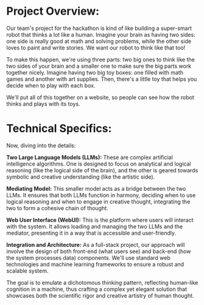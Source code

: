 # Project Overview:

Our team's project for the hackathon is kind of like building a super-smart robot that thinks a lot like a human. Imagine your brain as having two sides: one side is really good at math and solving problems, while the other side loves to paint and write stories. We want our robot to think like that too!

To make this happen, we're using three parts: two big ones to think like the two sides of your brain and a smaller one to make sure the big parts work together nicely. Imagine having two big toy boxes: one filled with math games and another with art supplies. Then, there's a little toy that helps you decide when to play with each box.

We'll put all of this together on a website, so people can see how the robot thinks and plays with its toys.

# Technical Specifics:

Now, diving into the details:

**Two Large Language Models (LLMs):** These are complex artificial intelligence algorithms. One is designed to focus on analytical and logical reasoning (like the logical side of the brain), and the other is geared towards symbolic and creative understanding (like the artistic side).

**Mediating Model:** This smaller model acts as a bridge between the two LLMs. It ensures that both LLMs function in harmony, deciding when to use logical reasoning and when to engage in creative thought, integrating the two to form a cohesive chain of thought.

**Web User Interface (WebUI):** This is the platform where users will interact with the system. It allows loading and managing the two LLMs and the mediator, presenting it in a way that is accessible and user-friendly.

**Integration and Architecture:** As a full-stack project, our approach will involve the design of both front-end (what users see) and back-end (how the system processes data) components. We'll use standard web technologies and machine learning frameworks to ensure a robust and scalable system.

The goal is to emulate a dichotomous thinking pattern, reflecting human-like cognition in a machine, thus crafting a complex yet elegant solution that showcases both the scientific rigor and creative artistry of human thought.
